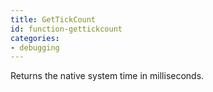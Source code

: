 ```yaml
---
title: GetTickCount
id: function-gettickcount
categories:
- debugging
---
```


Returns the native system time in milliseconds.

